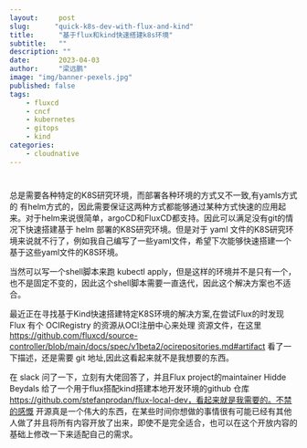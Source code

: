 ```yaml
---
layout:     post 
slug:      "quick-k8s-dev-with-flux-and-kind"
title:      "基于flux和kind快速搭建k8s环境"
subtitle:   ""
description: ""
date:       2023-04-03
author:     "梁远鹏"
image: "img/banner-pexels.jpg"
published: false
tags:
    - fluxcd 
    - cncf
    - kubernetes
    - gitops
    - kind
categories: 
    - cloudnative
---
```


# 

总是需要各种特定的K8S研究环境，而部署各种环境的方式又不一致,有yamls方式的 有helm方式的，因此需要保证这两种方式都能够通过某种方式快速的应用起来。对于helm来说很简单，argoCD和FluxCD都支持。因此可以满足没有git的情况下快速搭建基于 helm 部署的K8S研究环境。但是对于 yaml 文件的K8S研究环境来说就不行了，例如我自己编写了一些yaml文件，希望下次能够快速搭建一个基于这些yaml文件的K8S环境。


当然可以写一个shell脚本来跑 kubectl apply，但是这样的环境并不是只有一个，也不是固定不变的，因此这个shell脚本需要一直迭代，因此这个解决方案也不适合。

最近正在寻找基于Kind快速搭建特定K8S环境的解决方案,在尝试Flux的时发现 Flux 有个 OCIRegistry 的资源从OCI注册中心来处理 资源文件，在这里 https://github.com/fluxcd/source-controller/blob/main/docs/spec/v1beta2/ocirepositories.md#artifact 看了一下描述，还是需要 git 地址,因此这看起来就不是我想要的东西。

在 slack 问了一下，立刻有大佬回答了，并且Flux project的maintainer Hidde Beydals 给了一个用于flux搭配kind搭建本地开发环境的github 仓库 https://github.com/stefanprodan/flux-local-dev，看起来就是我需要的。不禁的感慨 开源真是一个伟大的东西，在某些时间你想做的事情很有可能已经有其他人做了并且将所有内容开放了出来，即使不是完全适合，也可以在这个开放内容的基础上修改一下来适配自己的需求。

